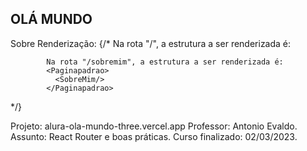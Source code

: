 ## OLÁ MUNDO 

Sobre Renderização:
{/* 
            Na rota "/", a estrutura a ser renderizada é:
            <Paginapadrao>
              <Inicio/>
            </Paginapadrao>

            Na rota "/sobremim", a estrutura a ser renderizada é:
            <Paginapadrao>
              <SobreMim/>
            </Paginapadrao>
*/}

Projeto: alura-ola-mundo-three.vercel.app
Professor: Antonio Evaldo.
Assunto: React Router e boas práticas.
Curso finalizado: 02/03/2023.
